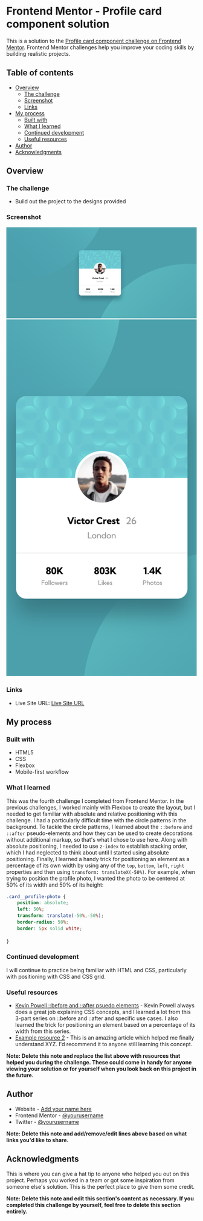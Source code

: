# Frontend Mentor - Profile card component solution

This is a solution to the [Profile card component challenge on Frontend Mentor](https://www.frontendmentor.io/challenges/profile-card-component-cfArpWshJ). Frontend Mentor challenges help you improve your coding skills by building realistic projects. 

## Table of contents

- [Overview](#overview)
  - [The challenge](#the-challenge)
  - [Screenshot](#screenshot)
  - [Links](#links)
- [My process](#my-process)
  - [Built with](#built-with)
  - [What I learned](#what-i-learned)
  - [Continued development](#continued-development)
  - [Useful resources](#useful-resources)
- [Author](#author)
- [Acknowledgments](#acknowledgments)

## Overview

### The challenge

- Build out the project to the designs provided

### Screenshot

![](screenshots/desktop.png)
![](screenshots/mobile.png)

### Links

- Live Site URL: [Live Site URL](https://emilyw12.github.io/profile-card-component/)

## My process

### Built with

- HTML5
- CSS
- Flexbox
- Mobile-first workflow

### What I learned

This was the fourth challenge I completed from Frontend Mentor. In the previous challenges, I worked mainly with Flexbox to create the layout, but I needed to get familiar with absolute and relative positioning with this challenge. I had a particularly difficult time with the circle patterns in the background. To tackle the circle patterns, I learned about the ```::before``` and ```::after``` pseudo-elements and how they can be used to create decorations without additional markup, so that's what I chose to use here. Along with absolute positioning, I needed to use ```z-index``` to establish stacking order, which I had neglected to think about until I started using absolute positioning. Finally, I learned a handy trick for positioning an element as a percentage of its own width by using any of the ```top```, ```bottom```, ```left```, ```right``` properties and then using ```transform: translateX(-50%)```. For example, when trying to position the profile photo, I wanted the photo to be centered at 50% of its width and 50% of its height:

```css
.card__profile-photo {
	position: absolute;
	left: 50%;
	transform: translate(-50%,-50%);
	border-radius: 50%;
	border: 5px solid white;

}
```


### Continued development

I will continue to practice being familiar with HTML and CSS, particularly with positioning with CSS and CSS grid. 

### Useful resources

- [Kevin Powell ::before and ::after psuedo elements](https://www.youtube.com/watch?v=djbtPnNmc0I) - Kevin Powell always does a great job explaining CSS concepts, and I learned a lot from this 3-part series on ::before and ::after and specific use cases. I also learned the trick for positioning an element based on a percentage of its width from this series.
- [Example resource 2](https://www.example.com) - This is an amazing article which helped me finally understand XYZ. I'd recommend it to anyone still learning this concept.

**Note: Delete this note and replace the list above with resources that helped you during the challenge. These could come in handy for anyone viewing your solution or for yourself when you look back on this project in the future.**

## Author

- Website - [Add your name here](https://www.your-site.com)
- Frontend Mentor - [@yourusername](https://www.frontendmentor.io/profile/yourusername)
- Twitter - [@yourusername](https://www.twitter.com/yourusername)

**Note: Delete this note and add/remove/edit lines above based on what links you'd like to share.**

## Acknowledgments

This is where you can give a hat tip to anyone who helped you out on this project. Perhaps you worked in a team or got some inspiration from someone else's solution. This is the perfect place to give them some credit.

**Note: Delete this note and edit this section's content as necessary. If you completed this challenge by yourself, feel free to delete this section entirely.**
